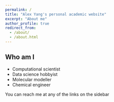 ```yaml
---
permalink: /
title: "Alex Yang's personal academic website"
excerpt: "About me"
author_profile: true
redirect_from: 
  - /about/
  - /about.html
---
```



Who am I
-------
* Computational scientist
* Data science hobbyist
* Molecular modeller
* Chemical engineer

You can reach me at any of the links on the sidebar
